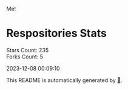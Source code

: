 Me!

# Respositories Stats
Stars Count: 235  
Forks Count: 5

2023-12-08 00:09:10  

This README is automatically generated by [🐰](https://github.com/rnitta/rnitta).
